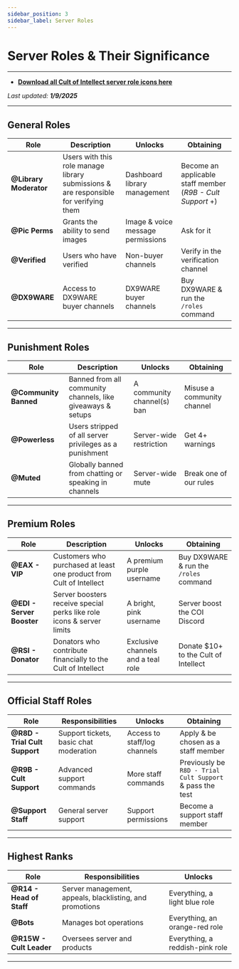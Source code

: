 ```yaml
---
sidebar_position: 3
sidebar_label: Server Roles
---
```


# **Server Roles & Their Significance**

---

- **[Download all Cult of Intellect server role icons here](https://cultofintellect.com/docs/General/Discord/Downloads/RoleIcons/OfficialCoIRoleIcons.rar)**

_Last updated: **1/9/2025**_

---

## General Roles

| Role                  | Description                                                                                  | Unlocks                         | Obtaining                                                                                          |
|-----------------------|----------------------------------------------------------------------------------------------|---------------------------------|---------------------------------------------------------------------------------------------------|
| **@Library Moderator** | Users with this role manage library submissions & are responsible for verifying them        | Dashboard library management   | Become an applicable staff member (_R9B - Cult Support_ +)                                        |
| **@Pic Perms**         | Grants the ability to send images                                                           | Image & voice message permissions | Ask for it                                                                                       |
| **@Verified**          | Users who have verified                                                                     | Non-buyer channels             | Verify in the verification channel                                                               |
| **@DX9WARE**           | Access to DX9WARE buyer channels                                                           | DX9WARE buyer channels         | Buy DX9WARE & run the `/roles` command                                                           |

---

## Punishment Roles

| Role                  | Description                                                                                  | Unlocks                         | Obtaining                                                                                          |
|-----------------------|----------------------------------------------------------------------------------------------|---------------------------------|---------------------------------------------------------------------------------------------------|
| **@Community Banned** | Banned from all community channels, like giveaways & setups                                  | A community channel(s) ban      | Misuse a community channel                                                                       |
| **@Powerless**         | Users stripped of all server privileges as a punishment                                     | Server-wide restriction         | Get 4+ warnings                                                                                  |
| **@Muted**             | Globally banned from chatting or speaking in channels                                       | Server-wide mute                | Break one of our rules                                                                           |

---

## Premium Roles

| Role                  | Description                                                                                  | Unlocks                         | Obtaining                                                                                          |
|-----------------------|----------------------------------------------------------------------------------------------|---------------------------------|---------------------------------------------------------------------------------------------------|
| **@EAX - VIP**         | Customers who purchased at least one product from Cult of Intellect                        | A premium purple username       | Buy DX9WARE & run the `/roles` command                                                           |
| **@EDI - Server Booster** | Server boosters receive special perks like role icons & server limits                    | A bright, pink username         | Server boost the COI Discord                                                                     |
| **@RSI - Donator**     | Donators who contribute financially to the Cult of Intellect                                | Exclusive channels and a teal role | Donate $10+ to the Cult of Intellect                                                             |

---

## Official Staff Roles

| Role                  | Responsibilities                                                                            | Unlocks                         | Obtaining                                                                                          |
|-----------------------|----------------------------------------------------------------------------------------------|---------------------------------|---------------------------------------------------------------------------------------------------|
| **@R8D - Trial Cult Support** | Support tickets, basic chat moderation                                              | Access to staff/log channels    | Apply & be chosen as a staff member                                                              |
| **@R9B - Cult Support** | Advanced support commands                                                                 | More staff commands             | Previously be `R8D - Trial Cult Support` & pass the test                                         |
| **@Support Staff**     | General server support                                                                     | Support permissions             | Become a support staff member                                                                    |

---

## Highest Ranks

| Role                  | Responsibilities                                                                            | Unlocks                         |
|-----------------------|----------------------------------------------------------------------------------------------|---------------------------------|
| **@R14 - Head of Staff** | Server management, appeals, blacklisting, and promotions                                  | Everything, a light blue role  |
| **@Bots**              | Manages bot operations                                                                     | Everything, an orange-red role |
| **@R15W - Cult Leader** | Oversees server and products                                                              | Everything, a reddish-pink role|

---